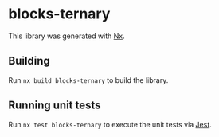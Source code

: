 # blocks-ternary

This library was generated with [Nx](https://nx.dev).

## Building

Run `nx build blocks-ternary` to build the library.

## Running unit tests

Run `nx test blocks-ternary` to execute the unit tests via [Jest](https://jestjs.io).
